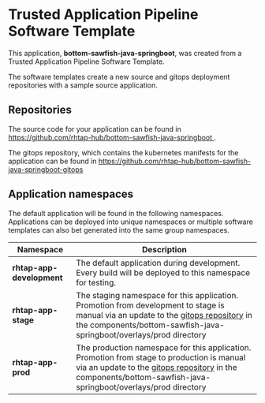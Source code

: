 # Trusted Application Pipeline Software Template

This application, **bottom-sawfish-java-springboot**, was created from a Trusted Application Pipeline Software Template.

The software templates create a new source and gitops deployment repositories with a sample source application. 

## Repositories

The source code for your application can be found in [https://github.com/rhtap-hub/bottom-sawfish-java-springboot ](https://github.com/rhtap-hub/bottom-sawfish-java-springboot ).
 
The gitops repository, which contains the kubernetes manifests for the application can be found in 
[https://github.com/rhtap-hub/bottom-sawfish-java-springboot-gitops ](https://github.com/rhtap-hub/bottom-sawfish-java-springboot-gitops ) 

## Application namespaces 

The default application will be found in the following namespaces. Applications can be deployed into unique namespaces or multiple software templates can also bet generated into the same group namespaces.  

|  Namespace   |  Description   |  
| -------- | -------- |   
| **rhtap-app-development** | The default application during development. Every build will be deployed to this namespace for testing. | 
| **rhtap-app-stage** | The staging namespace for this application. Promotion from development to stage is manual via an update to the [gitops repository](https://github.com/rhtap-hub/bottom-sawfish-java-springboot-gitops ) in the components/bottom-sawfish-java-springboot/overlays/prod directory |  
| **rhtap-app-prod** | The production namespace for this application. Promotion from stage to production is manual via an update to the [gitops repository](https://github.com/rhtap-hub/bottom-sawfish-java-springboot-gitops ) in the components/bottom-sawfish-java-springboot/overlays/prod directory | 
